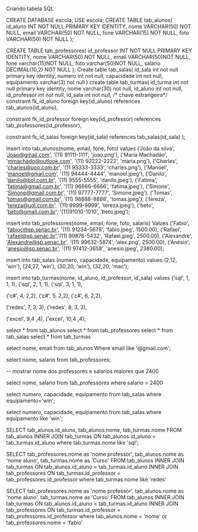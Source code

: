 Criando tabela SQL


CREATE DATABASE escola;
USE escola;
CREATE TABLE tab_alunos(
    id_aluno INT NOT NULL PRIMARY KEY IDENTITY,
    nome  VARCHAR(50) NOT NULL,
    email VARCHAR(50) NOT NULL,
    fone  VARCHAR(15) NOT NULL,
    foto  VARCHAR(50) NOT NULL
);

CREATE TABLE tab_professores(
    id_professor INT NOT NULL PRIMARY KEY IDENTITY,
    nome VARCHAR(50) NOT NULL,
    email VARCHAR(50)NOT NULL,
	fone varchar(15)NOT NULL,
	foto varchar(50)NOT NULL,
	salario DECIMAL(10,2) NOT NULL
);
Create table tab_salas(
id_sala int not null primary key identity,
numero int not null, 
capacidade int not null,
equipamento varchar(3) not null
)
create table tab_turmas(
id_turma int not null primary key identity,
nome varchar(30) not null,
id_aluno int not null,
id_professor int not null,
id_sala int not null,
/* chave estrangeira*/
constraint fk_id_aluno foreign key(id_aluno)
references tab_alunos(id_aluno),

constraint fk_id_professor foreign key(id_professor)
references tab_professores(id_professor),

constraint fk_id_salas foreign key(id_sala)
references tab_salas(id_sala)
);

Insert into tab_alunos(nome, email, fone, foto)
values
('João da silva', 'Joao@gmail.com', '(11) 91111-1111', 'joao.png'),
('Maria Machadão', 'mmachado@outlook.com', '(11) 92222-2222', 'maria.png'),
('Charles', 'charles@uoo.com.br', '(11 93333-3333', 'charles.png'),
('Manoel', 'manoel@gmail.com', '(11) 94444-4444', 'manoel.jpeg'),
('Danilo', 'danilo@bol.com.br', '(11) 9555-5555', 'danilo.jpeg'),
('Fatima', 'fatima@gmail.com.br', '(11) 96666-6666', 'fatima.jpeg'),
('Simone', 'Simone@gmail.com.br', '(11) 97777-7777', 'Simone.jpeg'),
('Tomas', 'tomas@gmail.com.br', '(11) 98888-8888', 'tomas.jpeg'),
('tereza', 'tereza@uol.com.br', '(11) 9999-9999', 'tereza.jpeg'),
('beto', 'beto@gmail.com.br', '(11)91010-1010', 'beto.jpeg');

insert into tab_professores(nome, email, fone, foto, salario)
Values
('Fabio', 'fabioc@sp.senac.br', '(11) 91234-5678', 'fabio.jpeg', 1500.00),
('Rafael', 'rafael@sp.senac.br','(11) 99876-5432', 'Rafael.jpeg', 2500.00),
('Alexandre', 'Alexandre@sp.senac.br', '(11) 99632-5874', 'alex.png', 2500.00),
('Anésio', 'anesio@sp.senac.br', '(11) 97412-3658', 'anesio.jpeg', 2380.00);

insert into tab_salas (numero, capacidade, equipamento) values
(2,12, 'win'),
(24,27, 'win'),
(30,20, 'win'),
(32,20, 'mac');

insert into tab_turmas(nome, id_aluno, id_professor, id_sala)
values
('sql', 1, 1, 1),
('sql', 2, 1, 1),
('sql', 3, 1, 1),

('c#', 4, 2,2),
('c#', 5, 2,2),
('c#', 6, 2,2),

('redes', 7, 3, 3),
('redes', 8, 3, 3),

('excel', 9,4 ,4),
('excel', 10,4 ,4);


select * from tab_alunos
select * from tab_professores
select * from tab_salas
select * from tab_turmas

select nome, email from tab_alunos
Where email like '@gmail.com';


select nome, salario from tab_professores;

-- mostrar nome dos professores e salarios maiores que 2400

select nome, salario from tab_professores
where salario > 2400

select numero, capacidade, equipamento from tab_salas
where equipamento='win';

select numero, capacidade, equipamento from tab_salas
where equipamento like 'win';

SELECT tab_alunos.id_aluno, tab_alunos.nome, tab_turmas.nome
FROM tab_alunos
INNER JOIN tab_turmas
ON tab_alunos.id_aluno = tab_turmas.id_aluno
where tab_turmas.nome like 'sql';

SELECT tab_professores.nome as 'nome professor', tab_alunos.nome as 'nome aluno', tab_turmas.nome as 'Curso'
FROM tab_alunos
INNER JOIN tab_turmas
ON tab_alunos.id_aluno = tab_turmas.id_aluno
INNER JOIN tab_professores
ON tab_turmas.id_professor = tab_professores.id_professor
where tab_turmas.nome like 'redes'

SELECT tab_professores.nome as 'nome professor', tab_alunos.nome as 'nome aluno', tab_turmas.nome as 'Curso'
FROM tab_alunos
INNER JOIN tab_turmas
ON tab_alunos.id_aluno = tab_turmas.id_aluno
INNER JOIN tab_professores
ON tab_turmas.id_professor = tab_professores.id_professor
where tab_alunos.nome = 'nome' or tab_professores.nome = 'fabio'
